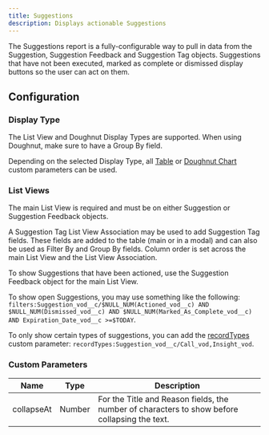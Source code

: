 ```yaml
---
title: Suggestions
description: Displays actionable Suggestions
---
```


The Suggestions report is a fully-configurable way to pull in data from the Suggestion, Suggestion Feedback and Suggestion Tag objects. Suggestions that have not been executed, marked as complete or dismissed display buttons so the user can act on them.

## Configuration

### Display Type

The List View and Doughnut Display Types are supported. When using Doughnut, make sure to have a Group By field.

Depending on the selected Display Type, all [Table](./table) or [Doughnut Chart](./doughnut-chart) custom parameters can be used.

### List Views

The main List View is required and must be on either Suggestion or Suggestion Feedback objects.

A Suggestion Tag List View Association may be used to add Suggestion Tag fields. These fields are added to the table (main or in a modal) and can also be used as Filter By and Group By fields. Column order is set across the main List View and the List View Association.

To show Suggestions that have been actioned, use the Suggestion Feedback object for the main List View.

To show open Suggestions, you may use something like the following: `filters:Suggestion_vod__c/$NULL_NUM(Actioned_vod__c) AND $NULL_NUM(Dismissed_vod__c) AND $NULL_NUM(Marked_As_Complete_vod__c) AND Expiration_Date_vod__c >=$TODAY`.

To only show certain types of suggestions, you can add the [recordTypes](/references/custom-parameters-list-view) custom parameter: `recordTypes:Suggestion_vod__c/Call_vod,Insight_vod`.

### Custom Parameters

| Name                | Type  | Description |
|---------------------|-------|-------------|
| collapseAt          |Number | For the Title and Reason fields, the number of characters to show before collapsing the text. |
